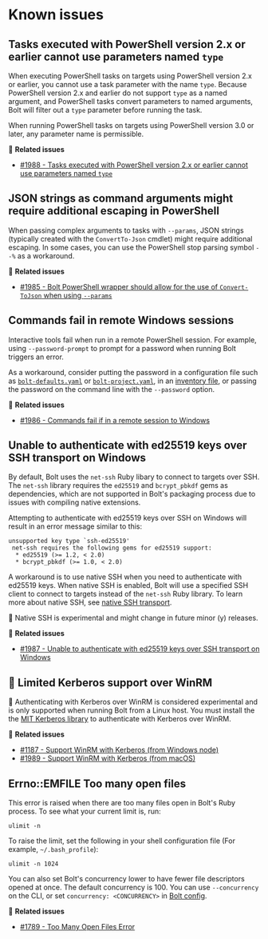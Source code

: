 # Known issues

## Tasks executed with PowerShell version 2.x or earlier cannot use parameters named `type`

When executing PowerShell tasks on targets using PowerShell version 2.x or
earlier, you cannot use a task parameter with the name `type`. Because
PowerShell version 2.x and earlier do not support `type` as a named argument,
and PowerShell tasks convert parameters to named arguments, Bolt will filter out
a `type` parameter before running the task.

When running PowerShell tasks on targets using PowerShell version 3.0 or later,
any parameter name is permissible.

📖 **Related issues**

- [#1988 - Tasks executed with PowerShell version 2.x or earlier cannot use
  parameters named `type`](https://github.com/puppetlabs/bolt/issues/1988)

## JSON strings as command arguments might require additional escaping in PowerShell

When passing complex arguments to tasks with `--params`, JSON strings (typically
created with the `ConvertTo-Json` cmdlet) might require additional escaping. In
some cases, you can use the PowerShell stop parsing symbol `--%` as a
workaround.

📖 **Related issues**

- [#1985 - Bolt PowerShell wrapper should allow for the use of `Convert-ToJson`
  when using `--params`](https://github.com/puppetlabs/bolt/issues/1985)

## Commands fail in remote Windows sessions

Interactive tools fail when run in a remote PowerShell session. For example,
using `--password-prompt` to prompt for a password when running Bolt triggers an
error.

As a workaround, consider putting the password in a configuration file
such as [`bolt-defaults.yaml`](bolt_defaults_reference.md) or
[`bolt-project.yaml`](bolt_project_reference.md), in an
[inventory file](bolt_inventory_reference.md), or passing the password on the
command line with the `--password` option.

📖 **Related issues**

- [#1986 - Commands fail if in a remote session to
  Windows](https://github.com/puppetlabs/bolt/issues/1986)

## Unable to authenticate with ed25519 keys over SSH transport on Windows

By default, Bolt uses the `net-ssh` Ruby libary to connect to targets over SSH.
The `net-ssh` library requires the `ed25519` and `bcrypt_pbkdf` gems as
dependencies, which are not supported in Bolt's packaging process due to issues
with compiling native extensions.

Attempting to authenticate with ed25519 keys over SSH on Windows will result
in an error message similar to this:

```
unsupported key type `ssh-ed25519'
 net-ssh requires the following gems for ed25519 support:
  * ed25519 (>= 1.2, < 2.0)
  * bcrypt_pbkdf (>= 1.0, < 2.0)
```

A workaround is to use native SSH when you need to authenticate with ed25519
keys. When native SSH is enabled, Bolt will use a specified SSH client to
connect to targets instead of the `net-ssh` Ruby library. To learn more about
native SSH, see [native SSH
transport](experimental_features.md#native-ssh-transport). 

🧪 Native SSH is
experimental and might change in future minor (y) releases.

📖 **Related issues**

- [#1987 - Unable to authenticate with ed25519 keys over SSH transport
  on Windows](https://github.com/puppetlabs/bolt/issues/1987)

## 🧪 Limited Kerberos support over WinRM

🧪 Authenticating with Kerberos over WinRM is considered experimental and is
only supported when running Bolt from a Linux host. You must install the
the [MIT Kerberos
library](https://web.mit.edu/Kerberos/www/krb5-latest/doc/admin/install_clients.html)
to authenticate with Kerberos over WinRM.

📖 **Related issues**

- [#1187 - Support WinRM with Kerberos (from Windows
  node)](https://github.com/puppetlabs/bolt/issues/1187)
- [#1989 - Support WinRM with Kerberos (from
  macOS)](https://github.com/puppetlabs/bolt/issues/1989)

## Errno::EMFILE Too many open files

This error is raised when there are too many files open in Bolt's Ruby process.
To see what your current limit is, run:

```
ulimit -n
```

To raise the limit, set the following in your shell configuration file (For
example, `~/.bash_profile`):

```
ulimit -n 1024
```

You can also set Bolt's concurrency lower to have fewer file descriptors opened
at once. The default concurrency is 100. You can use `--concurrency` on the CLI,
or set `concurrency: <CONCURRENCY>` in [Bolt config](configuring_bolt.md).

📖 **Related issues**

- [#1789 - Too Many Open Files 
  Error](https://github.com/puppetlabs/bolt/issues/1789)
